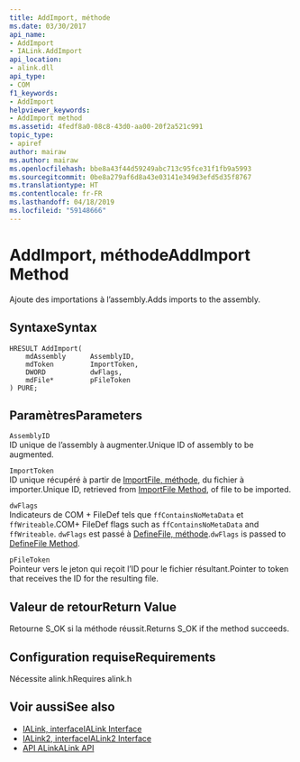 ```yaml
---
title: AddImport, méthode
ms.date: 03/30/2017
api_name:
- AddImport
- IALink.AddImport
api_location:
- alink.dll
api_type:
- COM
f1_keywords:
- AddImport
helpviewer_keywords:
- AddImport method
ms.assetid: 4fedf8a0-08c8-43d0-aa00-20f2a521c991
topic_type:
- apiref
author: mairaw
ms.author: mairaw
ms.openlocfilehash: bbe8a43f44d59249abc713c95fce31f1fb9a5993
ms.sourcegitcommit: 0be8a279af6d8a43e03141e349d3efd5d35f8767
ms.translationtype: HT
ms.contentlocale: fr-FR
ms.lasthandoff: 04/18/2019
ms.locfileid: "59148666"
---
```

# <a name="addimport-method"></a><span data-ttu-id="6a6be-102">AddImport, méthode</span><span class="sxs-lookup"><span data-stu-id="6a6be-102">AddImport Method</span></span>
<span data-ttu-id="6a6be-103">Ajoute des importations à l’assembly.</span><span class="sxs-lookup"><span data-stu-id="6a6be-103">Adds imports to the assembly.</span></span>  
  
## <a name="syntax"></a><span data-ttu-id="6a6be-104">Syntaxe</span><span class="sxs-lookup"><span data-stu-id="6a6be-104">Syntax</span></span>  
  
```  
HRESULT AddImport(  
    mdAssembly      AssemblyID,  
    mdToken         ImportToken,  
    DWORD           dwFlags,  
    mdFile*         pFileToken  
) PURE;  
```  
  
## <a name="parameters"></a><span data-ttu-id="6a6be-105">Paramètres</span><span class="sxs-lookup"><span data-stu-id="6a6be-105">Parameters</span></span>  
 `AssemblyID`  
 <span data-ttu-id="6a6be-106">ID unique de l’assembly à augmenter.</span><span class="sxs-lookup"><span data-stu-id="6a6be-106">Unique ID of assembly to be augmented.</span></span>  
  
 `ImportToken`  
 <span data-ttu-id="6a6be-107">ID unique récupéré à partir de [ImportFile, méthode](../../../../docs/framework/unmanaged-api/alink/importfile-method.md), du fichier à importer.</span><span class="sxs-lookup"><span data-stu-id="6a6be-107">Unique ID, retrieved from [ImportFile Method](../../../../docs/framework/unmanaged-api/alink/importfile-method.md), of file to be imported.</span></span>  
  
 `dwFlags`  
 <span data-ttu-id="6a6be-108">Indicateurs de COM + FileDef tels que `ffContainsNoMetaData` et `ffWriteable`.</span><span class="sxs-lookup"><span data-stu-id="6a6be-108">COM+ FileDef flags such as `ffContainsNoMetaData` and `ffWriteable`.</span></span> <span data-ttu-id="6a6be-109">`dwFlags` est passé à [DefineFile, méthode](../../../../docs/framework/unmanaged-api/metadata/imetadataassemblyemit-definefile-method.md).</span><span class="sxs-lookup"><span data-stu-id="6a6be-109">`dwFlags` is passed to [DefineFile Method](../../../../docs/framework/unmanaged-api/metadata/imetadataassemblyemit-definefile-method.md).</span></span>  
  
 `pFileToken`  
 <span data-ttu-id="6a6be-110">Pointeur vers le jeton qui reçoit l’ID pour le fichier résultant.</span><span class="sxs-lookup"><span data-stu-id="6a6be-110">Pointer to token that receives the ID for the resulting file.</span></span>  
  
## <a name="return-value"></a><span data-ttu-id="6a6be-111">Valeur de retour</span><span class="sxs-lookup"><span data-stu-id="6a6be-111">Return Value</span></span>  
 <span data-ttu-id="6a6be-112">Retourne S_OK si la méthode réussit.</span><span class="sxs-lookup"><span data-stu-id="6a6be-112">Returns S_OK if the method succeeds.</span></span>  
  
## <a name="requirements"></a><span data-ttu-id="6a6be-113">Configuration requise</span><span class="sxs-lookup"><span data-stu-id="6a6be-113">Requirements</span></span>  
 <span data-ttu-id="6a6be-114">Nécessite alink.h</span><span class="sxs-lookup"><span data-stu-id="6a6be-114">Requires alink.h</span></span>  
  
## <a name="see-also"></a><span data-ttu-id="6a6be-115">Voir aussi</span><span class="sxs-lookup"><span data-stu-id="6a6be-115">See also</span></span>

- [<span data-ttu-id="6a6be-116">IALink, interface</span><span class="sxs-lookup"><span data-stu-id="6a6be-116">IALink Interface</span></span>](../../../../docs/framework/unmanaged-api/alink/ialink-interface.md)
- [<span data-ttu-id="6a6be-117">IALink2, interface</span><span class="sxs-lookup"><span data-stu-id="6a6be-117">IALink2 Interface</span></span>](../../../../docs/framework/unmanaged-api/alink/ialink2-interface.md)
- [<span data-ttu-id="6a6be-118">API ALink</span><span class="sxs-lookup"><span data-stu-id="6a6be-118">ALink API</span></span>](../../../../docs/framework/unmanaged-api/alink/index.md)
